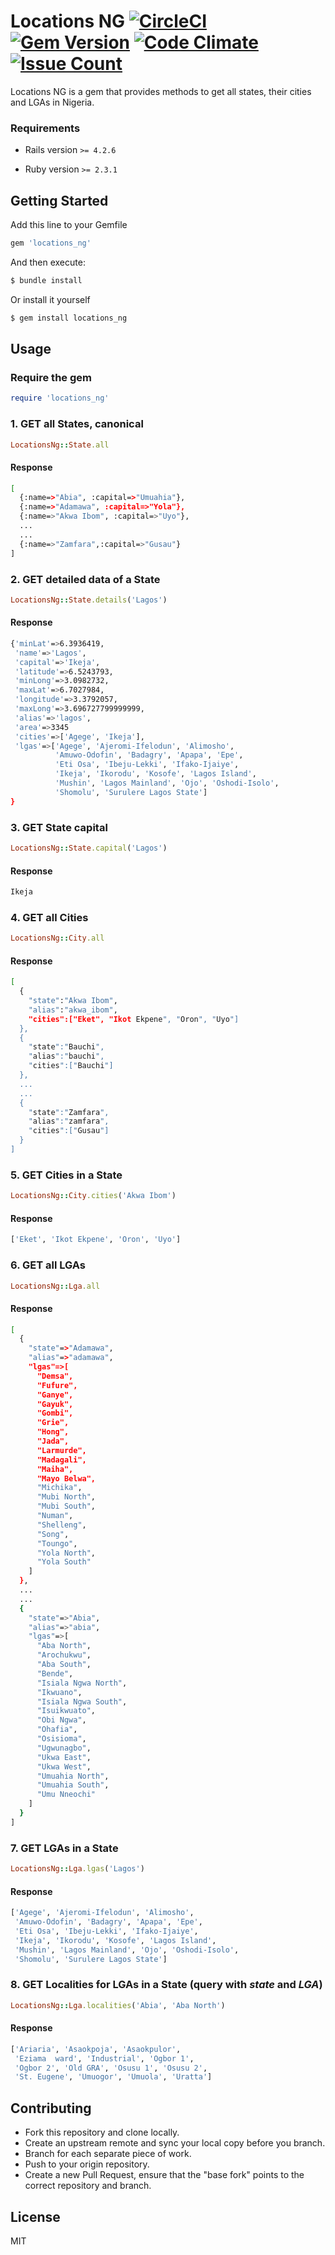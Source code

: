 # Locations NG [![CircleCI](https://circleci.com/gh/ceemion/locations_ng/tree/master.svg?style=svg)](https://circleci.com/gh/ceemion/locations_ng/tree/master) [![Gem Version](https://badge.fury.io/rb/locations_ng.svg)](https://badge.fury.io/rb/locations_ng) [![Code Climate](https://codeclimate.com/github/ceemion/locations_ng/badges/gpa.svg)](https://codeclimate.com/github/ceemion/locations_ng) [![Issue Count](https://codeclimate.com/github/ceemion/locations_ng/badges/issue_count.svg)](https://codeclimate.com/github/ceemion/locations_ng)
Locations NG is a gem that provides methods to get all states, their cities and LGAs in Nigeria. 

### Requirements
* Rails version
`>= 4.2.6`

* Ruby version
`>= 2.3.1`

## Getting Started

Add this line to your Gemfile

```bash
gem 'locations_ng'
```

And then execute:

```bash
$ bundle install
```

Or install it yourself

```bash
$ gem install locations_ng
```
## Usage

### Require the gem
```ruby
require 'locations_ng'
```

### 1. GET all States, canonical
```ruby
LocationsNg::State.all
```
#### Response
```bash
[
  {:name=>"Abia", :capital=>"Umuahia"},
  {:name=>"Adamawa", :capital=>"Yola"},
  {:name=>"Akwa Ibom", :capital=>"Uyo"},
  ...
  ...
  {:name=>"Zamfara",:capital=>"Gusau"}
]
```

### 2. GET detailed data of a State
```ruby
LocationsNg::State.details('Lagos')
```
#### Response
```bash
{'minLat'=>6.3936419,
 'name'=>'Lagos',
 'capital'=>'Ikeja',
 'latitude'=>6.5243793,
 'minLong'=>3.0982732,
 'maxLat'=>6.7027984,
 'longitude'=>3.3792057,
 'maxLong'=>3.696727799999999,
 'alias'=>'lagos',
 'area'=>3345
 'cities'=>['Agege', 'Ikeja'],
 'lgas'=>['Agege', 'Ajeromi-Ifelodun', 'Alimosho',
          'Amuwo-Odofin', 'Badagry', 'Apapa', 'Epe',
          'Eti Osa', 'Ibeju-Lekki', 'Ifako-Ijaiye',
          'Ikeja', 'Ikorodu', 'Kosofe', 'Lagos Island',
          'Mushin', 'Lagos Mainland', 'Ojo', 'Oshodi-Isolo',
          'Shomolu', 'Surulere Lagos State']
}
```

### 3. GET State capital
```ruby
LocationsNg::State.capital('Lagos')
```
#### Response
```bash
Ikeja
```

### 4. GET all Cities
```ruby
LocationsNg::City.all
```
#### Response
```bash
[
  {
    "state":"Akwa Ibom",
    "alias":"akwa_ibom",
    "cities":["Eket", "Ikot Ekpene", "Oron", "Uyo"]
  },
  {
    "state":"Bauchi",
    "alias":"bauchi",
    "cities":["Bauchi"]
  },
  ...
  ...
  {
    "state":"Zamfara",
    "alias":"zamfara",
    "cities":["Gusau"]
  }
]
```

### 5. GET Cities in a State
```ruby
LocationsNg::City.cities('Akwa Ibom')
```
#### Response
```bash
['Eket', 'Ikot Ekpene', 'Oron', 'Uyo']
```

### 6. GET all LGAs
```ruby
LocationsNg::Lga.all
```
#### Response
```bash
[
  {
    "state"=>"Adamawa",
    "alias"=>"adamawa",
    "lgas"=>[
      "Demsa",
      "Fufure",
      "Ganye",
      "Gayuk",
      "Gombi",
      "Grie",
      "Hong",
      "Jada",
      "Larmurde",
      "Madagali",
      "Maiha",
      "Mayo Belwa",
      "Michika",
      "Mubi North",
      "Mubi South",
      "Numan",
      "Shelleng",
      "Song",
      "Toungo",
      "Yola North",
      "Yola South"
    ]
  },
  ...
  ...
  {
    "state"=>"Abia",
    "alias"=>"abia",
    "lgas"=>[
      "Aba North",
      "Arochukwu",
      "Aba South",
      "Bende",
      "Isiala Ngwa North",
      "Ikwuano",
      "Isiala Ngwa South",
      "Isuikwuato",
      "Obi Ngwa",
      "Ohafia",
      "Osisioma",
      "Ugwunagbo",
      "Ukwa East",
      "Ukwa West",
      "Umuahia North",
      "Umuahia South",
      "Umu Nneochi"
    ]
  }
]
```

### 7. GET LGAs in a State
```ruby
LocationsNg::Lga.lgas('Lagos')
```
#### Response
```bash
['Agege', 'Ajeromi-Ifelodun', 'Alimosho',
 'Amuwo-Odofin', 'Badagry', 'Apapa', 'Epe',
 'Eti Osa', 'Ibeju-Lekki', 'Ifako-Ijaiye',
 'Ikeja', 'Ikorodu', 'Kosofe', 'Lagos Island',
 'Mushin', 'Lagos Mainland', 'Ojo', 'Oshodi-Isolo',
 'Shomolu', 'Surulere Lagos State']
```

### 8. GET Localities for LGAs in a State (query with *state* and *LGA*)
```ruby
LocationsNg::Lga.localities('Abia', 'Aba North')
```
#### Response
```bash
['Ariaria', 'Asaokpoja', 'Asaokpulor',
 'Eziama  ward', 'Industrial', 'Ogbor 1',
 'Ogbor 2', 'Old GRA', 'Osusu 1', 'Osusu 2',
 'St. Eugene', 'Umuogor', 'Umuola', 'Uratta']
```

## Contributing
* Fork this repository and clone locally.
* Create an upstream remote and sync your local copy before you branch.
* Branch for each separate piece of work.
* Push to your origin repository.
* Create a new Pull Request, ensure that the "base fork" points to the correct repository and branch.


License
----

MIT
